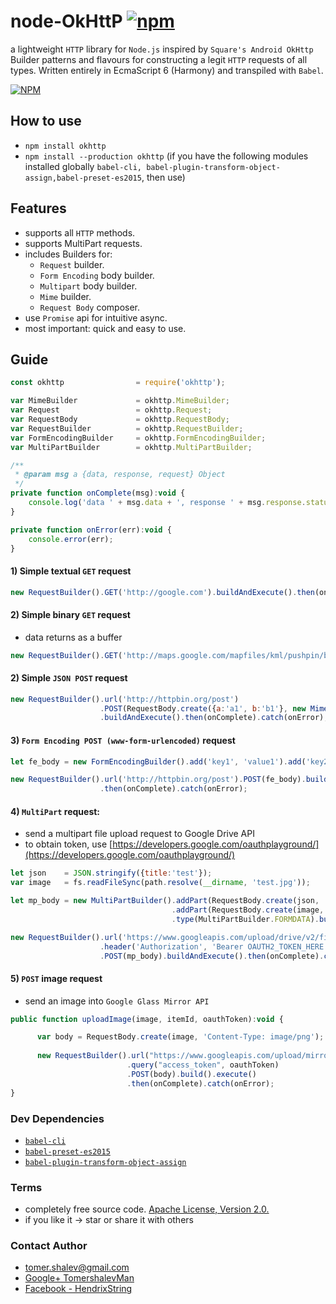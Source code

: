 # node-OkHttP   [![npm](https://img.shields.io/npm/dt/okhttp.svg)](https://www.npmjs.com/package/okhttp)  
a lightweight `HTTP` library for `Node.js` inspired by `Square's Android OkHttp` Builder patterns and flavours
for constructing a legit `HTTP` requests of all types.
Written entirely in EcmaScript 6 (Harmony) and transpiled with `Babel`.

[![NPM](https://nodei.co/npm/okhttp.png?downloads=true&downloadRank=true&stars=true)](https://nodei.co/npm/okhttp/)

## How to use
- `npm install okhttp`
- `npm install --production okhttp` (if you have the following modules installed globally `babel-cli, babel-plugin-transform-object-assign,babel-preset-es2015`,
then use)


## Features
- supports all `HTTP` methods.
- supports MultiPart requests.
- includes Builders for:
  - `Request` builder.
  - `Form Encoding` body builder.
  - `Multipart` body builder.
  - `Mime` builder.
  - `Request Body` composer.
- use `Promise` api for intuitive async.
- most important: quick and easy to use.

## Guide
```javascript
const okhttp                = require('okhttp');

var MimeBuilder             = okhttp.MimeBuilder;
var Request                 = okhttp.Request;
var RequestBody             = okhttp.RequestBody;
var RequestBuilder          = okhttp.RequestBuilder;
var FormEncodingBuilder     = okhttp.FormEncodingBuilder;
var MultiPartBuilder        = okhttp.MultiPartBuilder;

/**
 * @param msg a {data, response, request} Object
 */
private function onComplete(msg):void {
    console.log('data ' + msg.data + ', response ' + msg.response.statusCode + ', request ' + msg.request.method);
}

private function onError(err):void {
    console.error(err);
}

```


#### 1) Simple textual `GET` request

```javascript
new RequestBuilder().GET('http://google.com').buildAndExecute().then(onComplete).catch(onError);

```

#### 2) Simple binary `GET` request
- data returns as a buffer

```javascript
new RequestBuilder().GET('http://maps.google.com/mapfiles/kml/pushpin/blue-pushpin.png').bufferResponse().buildAndExecute().then(onComplete).catch(onError);

```

#### 2) Simple `JSON POST` request

```javascript
new RequestBuilder().url('http://httpbin.org/post')
                    .POST(RequestBody.create({a:'a1', b:'b1'}, new MimeBuilder().contentType('application/json', 'charset', 'utf8').build()))
                    .buildAndExecute().then(onComplete).catch(onError);

```

#### 3) `Form Encoding POST (www-form-urlencoded)` request

```javascript
let fe_body = new FormEncodingBuilder().add('key1', 'value1').add('key2', 'value2').build();

new RequestBuilder().url('http://httpbin.org/post').POST(fe_body).buildAndExecute()
                    .then(onComplete).catch(onError);

```

#### 4) `MultiPart` request: 
- send a multipart file upload request to Google Drive API
- to obtain token, use [https://developers.google.com/oauthplayground/](https://developers.google.com/oauthplayground/)
```javascript
let json    = JSON.stringify({title:'test'});
var image   = fs.readFileSync(path.resolve(__dirname, 'test.jpg'));

let mp_body = new MultiPartBuilder().addPart(RequestBody.create(json, 'Content-Type: application/json; charset=UTF-8'))
                                    .addPart(RequestBody.create(image, new MimeBuilder().contentType('image/jpeg').contentTransferEncoding('binary').build()))
                                    .type(MultiPartBuilder.FORMDATA).build();

new RequestBuilder().url('https://www.googleapis.com/upload/drive/v2/files?uploadType=multipart')
                    .header('Authorization', 'Bearer OAUTH2_TOKEN_HERE')
                    .POST(mp_body).buildAndExecute().then(onComplete).catch(onError);

```

#### 5) `POST` image request
- send an image into `Google Glass Mirror API`

```javascript
public function uploadImage(image, itemId, oauthToken):void {

      var body = RequestBody.create(image, 'Content-Type: image/png');
      
      new RequestBuilder().url("https://www.googleapis.com/upload/mirror/v1/timeline" + "/" + itemId + "/attachments")
                          .query("access_token", oauthToken)
                          .POST(body).build().execute()
                          .then(onComplete).catch(onError);
}

```

### Dev Dependencies
* [`babel-cli`](https://github.com/babel/babel/tree/master/packages/babel-cli)
* [`babel-preset-es2015`](https://github.com/babel/babel/tree/master/packages/babel-preset-es2015)
* [`babel-plugin-transform-object-assign`](https://github.com/babel/babel/tree/master/packages/babel-plugin-transform-object-assign)

### Terms
* completely free source code. [Apache License, Version 2.0.](http://www.apache.org/licenses/LICENSE-2.0)
* if you like it -> star or share it with others

### Contact Author
* [tomer.shalev@gmail.com](tomer.shalev@gmail.com)
* [Google+ TomershalevMan](https://plus.google.com/+TomershalevMan/about)
* [Facebook - HendrixString](https://www.facebook.com/HendrixString)
